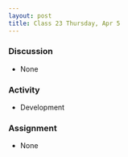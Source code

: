 ```yaml
---
layout: post
title: Class 23 Thursday, Apr 5
---
```


### Discussion

* None

### Activity

* Development

### Assignment

* None
